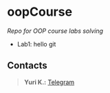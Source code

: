 # oopCourse
*Repo for OOP course labs solving*

+ Lab1: hello git

## Contacts
> **Yuri K.:** [Telegram](https://t.me/belizahrt)
